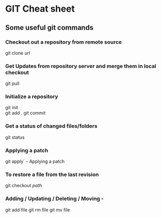 GIT Cheat sheet
===============

## Some useful git commands

### Checkout out a repository from remote source
   git clone *url*

### Get Updates from repository server and merge them in local checkout
   git pull

### Initialize a repository
   git init  
   git add . 
   git commit

### Get a status of changed files/folders
   git status

### Applying a patch
   git apply` - Applying a patch


### To restore a file from the last revision
   git checkout *path*

### Adding / Updating / Deleting / Moving -
   git add file
   git rm file 
   git mv file